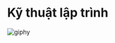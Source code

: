 # Kỹ thuật lập trình
![giphy](https://user-images.githubusercontent.com/65671642/86480182-b265df00-bd77-11ea-923d-3162e2aebff2.gif)
